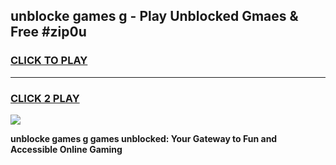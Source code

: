 
## unblocke games g - Play Unblocked Gmaes & Free #zip0u
<h3>
<a href="https://news.freeplayer.one?title=unblocke_games_g&ref=03M">CLICK TO PLAY</a></h3>
<hr>

<h3>
<a href="https://news.freeplayer.one?title=unblocke_games_g&ref=03M">CLICK 2 PLAY</a>
  
</h3>

<a href="https://news.freeplayer.one?title=unblocke_games_g&ref=03M"><img src="https://clearcache.store/games.png"></a>


**unblocke games g games unblocked: Your Gateway to Fun and Accessible Online Gaming**

